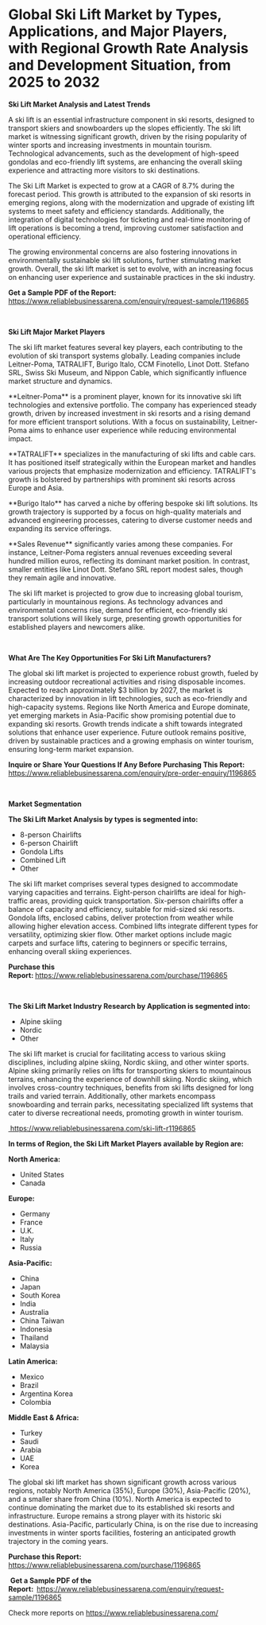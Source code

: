 <p><h1>Global Ski Lift Market by Types, Applications, and Major Players, with Regional Growth Rate Analysis and Development Situation, from 2025 to 2032</h1></p><p><strong>Ski Lift Market Analysis and Latest Trends</strong></p>
<p><p>A ski lift is an essential infrastructure component in ski resorts, designed to transport skiers and snowboarders up the slopes efficiently. The ski lift market is witnessing significant growth, driven by the rising popularity of winter sports and increasing investments in mountain tourism. Technological advancements, such as the development of high-speed gondolas and eco-friendly lift systems, are enhancing the overall skiing experience and attracting more visitors to ski destinations.</p><p>The Ski Lift Market is expected to grow at a CAGR of 8.7% during the forecast period. This growth is attributed to the expansion of ski resorts in emerging regions, along with the modernization and upgrade of existing lift systems to meet safety and efficiency standards. Additionally, the integration of digital technologies for ticketing and real-time monitoring of lift operations is becoming a trend, improving customer satisfaction and operational efficiency. </p><p>The growing environmental concerns are also fostering innovations in environmentally sustainable ski lift solutions, further stimulating market growth. Overall, the ski lift market is set to evolve, with an increasing focus on enhancing user experience and sustainable practices in the ski industry.</p></p>
<p><strong>Get a Sample PDF of the Report:&nbsp;</strong> <a href="https://www.reliablebusinessarena.com/enquiry/request-sample/1196865?utm_campaign=2120&utm_medium=2&utm_source=Github&utm_content=ia&utm_term=19022025&utm_id=ski-lift">https://www.reliablebusinessarena.com/enquiry/request-sample/1196865</a></p>
<p>&nbsp;</p>
<p><strong>Ski Lift Major Market Players</strong></p>
<p><p>The ski lift market features several key players, each contributing to the evolution of ski transport systems globally. Leading companies include Leitner-Poma, TATRALIFT, Burigo Italo, CCM Finotello, Linot Dott. Stefano SRL, Swiss Ski Museum, and Nippon Cable, which significantly influence market structure and dynamics.</p><p>**Leitner-Poma** is a prominent player, known for its innovative ski lift technologies and extensive portfolio. The company has experienced steady growth, driven by increased investment in ski resorts and a rising demand for more efficient transport solutions. With a focus on sustainability, Leitner-Poma aims to enhance user experience while reducing environmental impact.</p><p>**TATRALIFT** specializes in the manufacturing of ski lifts and cable cars. It has positioned itself strategically within the European market and handles various projects that emphasize modernization and efficiency. TATRALIFT's growth is bolstered by partnerships with prominent ski resorts across Europe and Asia.</p><p>**Burigo Italo** has carved a niche by offering bespoke ski lift solutions. Its growth trajectory is supported by a focus on high-quality materials and advanced engineering processes, catering to diverse customer needs and expanding its service offerings.</p><p>**Sales Revenue** significantly varies among these companies. For instance, Leitner-Poma registers annual revenues exceeding several hundred million euros, reflecting its dominant market position. In contrast, smaller entities like Linot Dott. Stefano SRL report modest sales, though they remain agile and innovative.</p><p>The ski lift market is projected to grow due to increasing global tourism, particularly in mountainous regions. As technology advances and environmental concerns rise, demand for efficient, eco-friendly ski transport solutions will likely surge, presenting growth opportunities for established players and newcomers alike.</p></p>
<p>&nbsp;</p>
<p><strong>What Are The Key Opportunities For Ski Lift Manufacturers?</strong></p>
<p><p>The global ski lift market is projected to experience robust growth, fueled by increasing outdoor recreational activities and rising disposable incomes. Expected to reach approximately $3 billion by 2027, the market is characterized by innovation in lift technologies, such as eco-friendly and high-capacity systems. Regions like North America and Europe dominate, yet emerging markets in Asia-Pacific show promising potential due to expanding ski resorts. Growth trends indicate a shift towards integrated solutions that enhance user experience. Future outlook remains positive, driven by sustainable practices and a growing emphasis on winter tourism, ensuring long-term market expansion.</p></p>
<p><strong>Inquire or Share Your Questions If Any Before Purchasing This Report:</strong> <a href="https://www.reliablebusinessarena.com/enquiry/pre-order-enquiry/1196865?utm_campaign=2120&utm_medium=2&utm_source=Github&utm_content=ia&utm_term=19022025&utm_id=ski-lift">https://www.reliablebusinessarena.com/enquiry/pre-order-enquiry/1196865</a></p>
<p>&nbsp;</p>
<p><strong>Market Segmentation</strong></p>
<p><strong>The Ski Lift Market Analysis by types is segmented into:</strong></p>
<p><ul><li>8-person Chairlifts</li><li>6-person Chairlift</li><li>Gondola Lifts</li><li>Combined Lift</li><li>Other</li></ul></p>
<p><p>The ski lift market comprises several types designed to accommodate varying capacities and terrains. Eight-person chairlifts are ideal for high-traffic areas, providing quick transportation. Six-person chairlifts offer a balance of capacity and efficiency, suitable for mid-sized ski resorts. Gondola lifts, enclosed cabins, deliver protection from weather while allowing higher elevation access. Combined lifts integrate different types for versatility, optimizing skier flow. Other market options include magic carpets and surface lifts, catering to beginners or specific terrains, enhancing overall skiing experiences.</p></p>
<p><strong>Purchase this Report:&nbsp;</strong><a href="https://www.reliablebusinessarena.com/purchase/1196865?utm_campaign=2120&utm_medium=2&utm_source=Github&utm_content=ia&utm_term=19022025&utm_id=ski-lift">https://www.reliablebusinessarena.com/purchase/1196865</a></p>
<p>&nbsp;</p>
<p><strong>The Ski Lift Market Industry Research by Application is segmented into:</strong></p>
<p><ul><li>Alpine skiing</li><li>Nordic</li><li>Other</li></ul></p>
<p><p>The ski lift market is crucial for facilitating access to various skiing disciplines, including alpine skiing, Nordic skiing, and other winter sports. Alpine skiing primarily relies on lifts for transporting skiers to mountainous terrains, enhancing the experience of downhill skiing. Nordic skiing, which involves cross-country techniques, benefits from ski lifts designed for long trails and varied terrain. Additionally, other markets encompass snowboarding and terrain parks, necessitating specialized lift systems that cater to diverse recreational needs, promoting growth in winter tourism.</p></p>
<p><a href="https://www.reliablebusinessarena.com/ski-lift-r1196865?utm_campaign=2120&utm_medium=2&utm_source=Github&utm_content=ia&utm_term=19022025&utm_id=ski-lift">&nbsp;https://www.reliablebusinessarena.com/ski-lift-r1196865</a></p>
<p><strong>In terms of Region, the Ski Lift Market Players available by Region are:</strong></p>
<p>
    <p> <strong> North America: </strong>
        <ul>
            <li>United States</li>
            <li>Canada</li>
        </ul>
        </p> 
    <p> <strong> Europe: </strong>
        <ul>
            <li>Germany</li>
            <li>France</li>
            <li>U.K.</li>
            <li>Italy</li>
            <li>Russia</li>
        </ul>
        </p> 
    <p> <strong> Asia-Pacific: </strong>
        <ul>
            <li>China</li>
            <li>Japan</li>
            <li>South Korea</li>
            <li>India</li>
            <li>Australia</li>
            <li>China Taiwan</li>
            <li>Indonesia</li>
            <li>Thailand</li>
            <li>Malaysia</li>
        </ul>
        </p> 
    <p> <strong> Latin America: </strong>
        <ul>
            <li>Mexico</li>
            <li>Brazil</li>
            <li>Argentina Korea</li>
            <li>Colombia</li>
        </ul>
        </p> 
    <p> <strong> Middle East & Africa: </strong>
        <ul>
            <li>Turkey</li>
            <li>Saudi</li>
            <li>Arabia</li>
            <li>UAE</li>
            <li>Korea</li>
        </ul>
    </p>
    </p>
<p><p>The global ski lift market has shown significant growth across various regions, notably North America (35%), Europe (30%), Asia-Pacific (20%), and a smaller share from China (10%). North America is expected to continue dominating the market due to its established ski resorts and infrastructure. Europe remains a strong player with its historic ski destinations. Asia-Pacific, particularly China, is on the rise due to increasing investments in winter sports facilities, fostering an anticipated growth trajectory in the coming years.</p></p>
<p><strong>Purchase this Report: </strong><a href="https://www.reliablebusinessarena.com/purchase/1196865?utm_campaign=2120&utm_medium=2&utm_source=Github&utm_content=ia&utm_term=19022025&utm_id=ski-lift">https://www.reliablebusinessarena.com/purchase/1196865</a></p>
<p>&nbsp;<strong>Get a Sample PDF of the Report:&nbsp;&nbsp;</strong><a href="https://www.reliablebusinessarena.com/enquiry/request-sample/1196865?utm_campaign=2120&utm_medium=2&utm_source=Github&utm_content=ia&utm_term=19022025&utm_id=ski-lift">https://www.reliablebusinessarena.com/enquiry/request-sample/1196865</a></p>
<p><strong></strong></p>
<p>Check more reports on <a href="https://www.reliablebusinessarena.com/?utm_campaign=2120&utm_medium=2&utm_source=Github&utm_content=ia&utm_term=19022025&utm_id=ski-lift">https://www.reliablebusinessarena.com/</a></p>